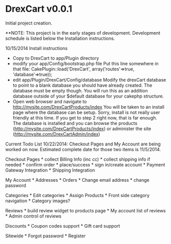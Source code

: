 <h1>DrexCart v0.0.1</h1>

Initial project creation.

**NOTE: This project is in the early stages of development. Development schedule is listed below the Installation instructions.


10/15/2014
Install instructions
* Copy to DrexCart to app/Plugin directory
* modify your app/Config/bootstrap.php file
	Put this line somewhere in that file:  CakePlugin::load('DrexCart', array('routes'=>true, 'database'=>true));
* edit app/Plugin/DrexCart/Config/database 
	Modify the drexCart database to point to a blank database you should have already created. The database must be empty though. You will run this as an addition database outside of your $default database for your cakephp structure.
* Open web browser and navigate to http://mysite.com/DrexCartProducts/index  You will be taken to an install page where the database
	can be setup. Sorry, install is not really user friendly at this time. If you get to step 2 right now, that is far enough. The database is installed and you 
	can browse the products (http://mysite.com/DrexCartProducts/index) or administer the site (http://mysite.com/DrexCartAdmin/index)
	
	
	

	
Current Todo List 10/22/2014:
Checkout Pages and My Account are being worked on now. Estimated complete date for those two items is 11/5/2014.



Checkout Pages
	* collect Billing Info (inc cc)
	* collect shipping info if needed
	* confirm order
	* place/success
	* sign in/create account
	* Payment Gateway Integration
	* Shipping Integration

My Account
	* Addresses
	* Orders
	* Change email address
	* change password

Categories
	* Edit categories
	* Assign Products
	* Front side category navigation
	* Category images?

Reviews
	* build review widget to products page
	* My account list of reviews
	* Admin control of reviews

Discounts
	* Coupon codes support
	* Gift card support


Sitewide
	* Forgot password
	* Register

